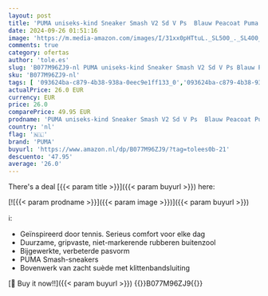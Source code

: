 ```yaml
---
layout: post
title: 'PUMA uniseks-kind Sneaker Smash V2 Sd V Ps  Blauw Peacoat Puma White  28 EU'
date: 2024-09-26 01:51:16
image: 'https://m.media-amazon.com/images/I/31xx0pHTtuL._SL500_._SL400_.jpg'
comments: true
category: ofertas
author: 'tole.es'
slug: 'B077M96ZJ9-nl PUMA uniseks-kind Sneaker Smash V2 Sd V Ps Blauw Peacoat...'
sku: 'B077M96ZJ9-nl'
tags: [ '093624ba-c879-4b38-938a-0eec9e1ff133_0','093624ba-c879-4b38-938a-0eec9e1ff133_2301','093624ba-c879-4b38-938a-0eec9e1ff133_3601','Arborist Merchandising Root','Autumn/Winter de jongens','Jongensmode','Jongensschoenen','Kleding, schoenen & sieraden','Kleding, schoenen en sieraden','New Arrivals','Self Service','Sneakers jongens','Special Features Stores','puma','🇳🇱', ]
actualPrice: 26.0 EUR
currency: EUR
price: 26.0
comparePrice: 49.95 EUR
prodname: 'PUMA uniseks-kind Sneaker Smash V2 Sd V Ps  Blauw Peacoat Puma White  28 EU'
country: 'nl'
flag: '🇳🇱'
brand: 'PUMA'
buyurl: 'https://www.amazon.nl/dp/B077M96ZJ9/?tag=tolees0b-21'
descuento: '47.95'
average: '26.0'
---
```


There's a deal [{{< param title >}}]({{< param buyurl >}})  here:

[![{{< param prodname >}}]({{< param image >}})]({{< param buyurl >}})

ℹ️:

- Geïnspireerd door tennis. Serieus comfort voor elke dag
- Duurzame, gripvaste, niet-markerende rubberen buitenzool
- Bijgewerkte, verbeterde pasvorm
- PUMA Smash-sneakers
- Bovenwerk van zacht suède met klittenbandsluiting

[🛒 Buy it now!!]({{< param buyurl >}})
{{<world>}}B077M96ZJ9{{</world>}}
